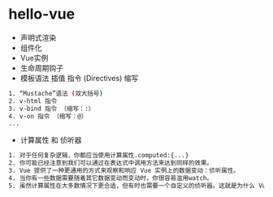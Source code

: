 # hello-vue

* 声明式渲染 
* 组件化
* Vue实例
* 生命周期钩子
* 模板语法   插值 指令 (Directives) 缩写
```bash
1. “Mustache”语法 (双大括号)
2. v-html 指令
3. v-bind 指令 （缩写：:）
4. v-on 指令 （缩写：@）
...
```
* 计算属性 和 侦听器
```bash
1. 对于任何复杂逻辑，你都应当使用计算属性.computed:{...}
2. 你可能已经注意到我们可以通过在表达式中调用方法来达到同样的效果。
3. Vue 提供了一种更通用的方式来观察和响应 Vue 实例上的数据变动：侦听属性。
4. 当你有一些数据需要随着其它数据变动而变动时，你很容易滥用watch。
5. 虽然计算属性在大多数情况下更合适，但有时也需要一个自定义的侦听器。这就是为什么 Vue 通过 watch 选项提供了一个更通用的方法，来响应数据的变化。当需要在数据变化时执行异步或开销较大的操作时，这个方式是最有用的。
```